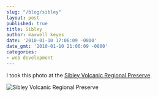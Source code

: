 ```yaml
---
slug: "/blog/sibley"
layout: post
published: true
title: Sibley
author: maxwell keyes
date: '2010-01-10 17:06:09 -0800'
date_gmt: '2010-01-10 21:06:09 -0800'
categories:
- web development
---
```


I took this photo at the [Sibley Volcanic Regional Preserve](http://www.ebparks.org/parks/sibley).

![Sibley Volcanic Regional Preserve](./sibley-volcanic-preserve.jpg "Sibley Volcanic Regional Preserve")
